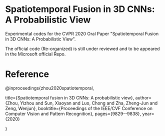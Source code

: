 # Spatiotemporal Fusion in 3D CNNs: A Probabilistic View

Experimental codes for the CVPR 2020 Oral Paper "Spatiotemporal Fusion in 3D CNNs: A Probabilistic View".

The official code (Re-organized) is still under reviewed and to be appeared in the Microsoft official Repo.  


# Reference

@inproceedings{zhou2020spatiotemporal,
  
  title={Spatiotemporal fusion in 3D CNNs: A probabilistic view},
  author={Zhou, Yizhou and Sun, Xiaoyan and Luo, Chong and Zha, Zheng-Jun and Zeng, Wenjun},
  booktitle={Proceedings of the IEEE/CVF Conference on Computer Vision and Pattern Recognition},
  pages={9829--9838},
  year={2020}
  
}
